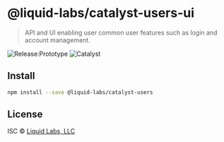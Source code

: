 # @liquid-labs/catalyst-users-ui

> API and UI enabling user common user features such as login and account management.

![Release:Prototype](https://img.shields.io/badge/release-prototype-red.svg)
![Catalyst](https://img.shields.io/badge/catalyst-yes-success.svg)

## Install

```bash
npm install --save @liquid-labs/catalyst-users
```

## License

ISC © [Liquid Labs, LLC](https://liquid-labs.com)
